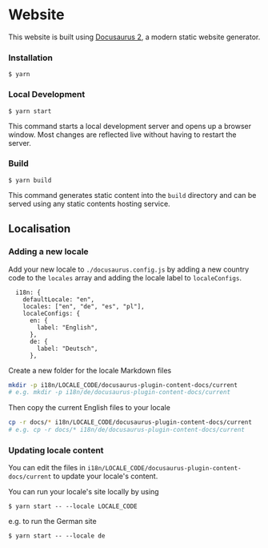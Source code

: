 # Website

This website is built using [Docusaurus 2](https://docusaurus.io/), a modern static website generator.

### Installation

```
$ yarn
```

### Local Development

```
$ yarn start
```

This command starts a local development server and opens up a browser window. Most changes are reflected live without having to restart the server.

### Build

```
$ yarn build
```

This command generates static content into the `build` directory and can be served using any static contents hosting service.

## Localisation

### Adding a new locale

Add your new locale to `./docusaurus.config.js` by adding a new country code to the `locales` array and adding the locale label to `localeConfigs`.


```
  i18n: {
    defaultLocale: "en",
    locales: ["en", "de", "es", "pl"],
    localeConfigs: {
      en: {
        label: "English",
      },
      de: {
        label: "Deutsch",
      },      
```

Create a new folder for the locale Markdown files

```bash
mkdir -p i18n/LOCALE_CODE/docusaurus-plugin-content-docs/current
# e.g. mkdir -p i18n/de/docusaurus-plugin-content-docs/current
```

Then copy the current English files to your locale 
```bash
cp -r docs/* i18n/LOCALE_CODE/docusaurus-plugin-content-docs/current
# e.g. cp -r docs/* i18n/de/docusaurus-plugin-content-docs/current
```

### Updating locale content

You can edit the files in `i18n/LOCALE_CODE/docusaurus-plugin-content-docs/current` to update your locale's content.

You can run your locale's site locally by using 

```
$ yarn start -- --locale LOCALE_CODE
```

e.g. to run the German site

```
$ yarn start -- --locale de
```
